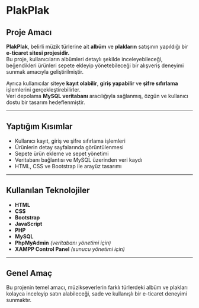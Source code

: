 # PlakPlak  

## Proje Amacı  
**PlakPlak**, belirli müzik türlerine ait **albüm** ve **plakların** satışının yapıldığı bir **e-ticaret sitesi projesidir.**  
Bu proje, kullanıcıların albümleri detaylı şekilde inceleyebileceği, beğendikleri ürünleri sepete ekleyip yönetebileceği bir alışveriş deneyimi sunmak amacıyla geliştirilmiştir.  

Ayrıca kullanıcılar siteye **kayıt olabilir**, **giriş yapabilir** ve **şifre sıfırlama** işlemlerini gerçekleştirebilirler.  
Veri depolama **MySQL veritabanı** aracılığıyla sağlanmış, özgün ve kullanıcı dostu bir tasarım hedeflenmiştir.  

---

## Yaptığım Kısımlar  
- Kullanıcı kayıt, giriş ve şifre sıfırlama işlemleri  
- Ürünlerin detay sayfalarında görüntülenmesi  
- Sepete ürün ekleme ve sepet yönetimi  
- Veritabanı bağlantısı ve MySQL üzerinden veri kaydı  
- HTML, CSS ve Bootstrap ile arayüz tasarımı  

---

## Kullanılan Teknolojiler  
- **HTML**  
- **CSS**  
- **Bootstrap**  
- **JavaScript**  
- **PHP**  
- **MySQL**  
- **PhpMyAdmin** *(veritabanı yönetimi için)*  
- **XAMPP Control Panel** *(sunucu yönetimi için)*  

---

## Genel Amaç  
Bu projenin temel amacı, müzikseverlerin farklı türlerdeki albüm ve plakları kolayca inceleyip satın alabileceği, sade ve kullanışlı bir e-ticaret deneyimi sunmaktır.  
